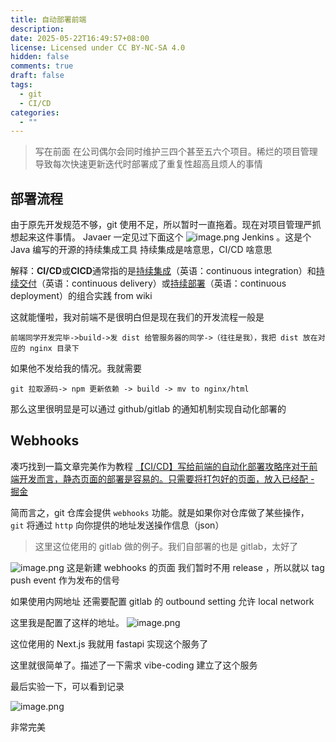 ```yaml
---
title: 自动部署前端
description: 
date: 2025-05-22T16:49:57+08:00
license: Licensed under CC BY-NC-SA 4.0
hidden: false
comments: true
draft: false
tags:
  - git
  - CI/CD
categories:
  - ""
---
```

> 写在前面
> 在公司偶尔会同时维护三四个甚至五六个项目。稀烂的项目管理导致每次快速更新迭代时部署成了重复性超高且烦人的事情

## 部署流程

由于原先开发规范不够，git 使用不足，所以暂时一直拖着。现在对项目管理严抓想起来这件事情。
Javaer 一定见过下面这个
 ![image.png](http://203.86.7.109:7791/uploads/2025/05/22/682ee5d6a1773.png)
Jenkins 。这是个Java 编写的开源的持续集成工具
持续集成是啥意思，CI/CD 啥意思

解释：**CI/CD**或**CICD**通常指的是[持续集成](https://zh.wikipedia.org/wiki/%E6%8C%81%E7%BB%AD%E9%9B%86%E6%88%90 "持续集成")（英语：continuous integration）和[持续交付](https://zh.wikipedia.org/wiki/%E6%8C%81%E7%BA%8C%E4%BA%A4%E4%BB%98 "持续交付")（英语：continuous delivery）或[持续部署](https://zh.wikipedia.org/wiki/%E6%8C%81%E7%BA%8C%E9%83%A8%E7%BD%B2 "持续部署")（英语：continuous deployment）的组合实践
from wiki

这就能懂啦，我对前端不是很明白但是现在我们的开发流程一般是
```
前端同学开发完毕->build->发 dist 给管服务器的同学->（往往是我），我把 dist 放在对应的 nginx 目录下
```

如果他不发给我的情况。我就需要 

```
git 拉取源码-> npm 更新依赖 -> build -> mv to nginx/html
```

 那么这里很明显是可以通过 github/gitlab 的通知机制实现自动化部署的
## Webhooks

凑巧找到一篇文章完美作为教程
[【CI/CD】写给前端的自动化部署攻略序 ​ 对于前端开发而言，静态页面的部署是容易的。只需要将打包好的页面，放入已经配 - 掘金](https://juejin.cn/post/7336859907349594112#heading-2)

简而言之，git 仓库会提供 `webhooks` 功能。就是如果你对仓库做了某些操作，`git` 将通过 `http` 向你提供的地址发送操作信息（json）

> 这里这位佬用的 gitlab 做的例子。我们自部署的也是 gitlab，太好了

![image.png](http://203.86.7.109:7791/uploads/2025/05/22/682ee7746ff99.png)
这是新建 webhooks 的页面 我们暂时不用 release ，所以就以 tag push event 作为发布的信号

如果使用内网地址 还需要配置 gitlab 的 outbound setting 允许 local network

这里我是配置了这样的地址。
![image.png](http://203.86.7.109:7791/uploads/2025/05/22/682ee7cf4fbe8.png)

这位佬用的 Next.js 我就用 fastapi 实现这个服务了

这里就很简单了。描述了一下需求 vibe-coding 建立了这个服务

最后实验一下，可以看到记录

![image.png](http://203.86.7.109:7791/uploads/2025/05/22/682f32de4bb90.png)

非常完美